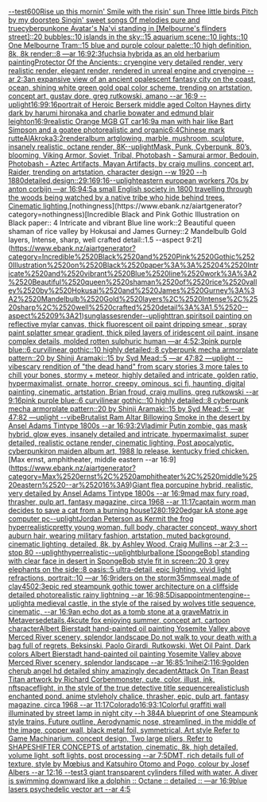 [--test](https://www.ebank.nz/aiartgenerator?category=--test)[600](https://www.ebank.nz/aiartgenerator?category=600)[Rise up this mornin' Smile with the risin' sun Three little birds Pitch by my doorstep Singin' sweet songs Of melodies pure and true](https://www.ebank.nz/aiartgenerator?category=Rise%2520up%2520this%2520mornin%27%2520Smile%2520with%2520the%2520risin%27%2520sun%2520Three%2520little%2520birds%2520Pitch%2520by%2520my%2520doorstep%2520Singin%27%2520sweet%2520songs%2520Of%2520melodies%2520pure%2520and%2520true)[cyberpunk](https://www.ebank.nz/aiartgenerator?category=cyberpunk)[one Avatar's Na'vi standing in [Melbourne's flinders street]::20 bubbles::10 islands in the sky::15 aquarium scene::10 lights::10 One Melbourne Tram::15 blue and purple colour palette::10 high definition, 8k, 8k render::8 —ar 16:9](https://www.ebank.nz/aiartgenerator?category=one%2520Avatar%27s%2520Na%27vi%2520standing%2520in%2520%5BMelbourne%27s%2520flinders%2520street%5D%3A%3A20%2520bubbles%3A%3A10%2520islands%2520in%2520the%2520sky%3A%3A15%2520aquarium%2520scene%3A%3A10%2520lights%3A%3A10%2520One%2520Melbourne%2520Tram%3A%3A15%2520blue%2520and%2520purple%2520colour%2520palette%3A%3A10%2520high%2520definition%2C%25208k%2C%25208k%2520render%3A%3A8%2520%E2%80%94ar%252016%3A9)[2:3](https://www.ebank.nz/aiartgenerator?category=2%3A3)[fuchsia hybrida as an old herbarium painting](https://www.ebank.nz/aiartgenerator?category=fuchsia%2520hybrida%2520as%2520an%2520old%2520herbarium%2520painting)[Protector Of the Ancients:: cryengine very detailed render, very realistic render, elegant render, rendered in unreal engine and cryengine --ar 2:3](https://www.ebank.nz/aiartgenerator?category=Protector%2520Of%2520the%2520Ancients%3A%3A%2520cryengine%2520very%2520detailed%2520render%2C%2520very%2520realistic%2520render%2C%2520elegant%2520render%2C%2520rendered%2520in%2520unreal%2520engine%2520and%2520cryengine%2520--ar%25202%3A3)[](https://www.ebank.nz/aiartgenerator?category=)[an expansive view of an ancient opalescent fantasy city on the coast, ocean, shining white green gold opal color scheme, trending on artstation, concept art, gustav dore, greg rutkowski, amano --ar 16:9 --uplight](https://www.ebank.nz/aiartgenerator?category=an%2520expansive%2520view%2520of%2520an%2520ancient%2520opalescent%2520fantasy%2520city%2520on%2520the%2520coast%2C%2520ocean%2C%2520shining%2520white%2520green%2520gold%2520opal%2520color%2520scheme%2C%2520trending%2520on%2520artstation%2C%2520concept%2520art%2C%2520gustav%2520dore%2C%2520greg%2520rutkowski%2C%2520amano%2520--ar%252016%3A9%2520--uplight)[16:9](https://www.ebank.nz/aiartgenerator?category=16%3A9)[9:16](https://www.ebank.nz/aiartgenerator?category=9%3A16)[portrait of Heroic Berserk middle aged Colton Haynes dirty dark by harumi hironaka and charlie bowater and edmund blair leighton](https://www.ebank.nz/aiartgenerator?category=portrait%2520of%2520Heroic%2520Berserk%2520middle%2520aged%2520Colton%2520Haynes%2520dirty%2520dark%2520by%2520harumi%2520hironaka%2520and%2520charlie%2520bowater%2520and%2520edmund%2520blair%2520leighton)[16:9](https://www.ebank.nz/aiartgenerator?category=16%3A9)[realistic Orange MGB GT car](https://www.ebank.nz/aiartgenerator?category=realistic%2520Orange%2520MGB%2520GT%2520car)[16:9](https://www.ebank.nz/aiartgenerator?category=16%3A9)[a man with hair like Bart Simpson and a goatee photorealistic and organic](https://www.ebank.nz/aiartgenerator?category=a%2520man%2520with%2520hair%2520like%2520Bart%2520Simpson%2520and%2520a%2520goatee%2520photorealistic%2520and%2520organic)[6:4](https://www.ebank.nz/aiartgenerator?category=6%3A4)[Chinese mark rutte](https://www.ebank.nz/aiartgenerator?category=Chinese%2520mark%2520rutte)[AlAkroka](https://www.ebank.nz/aiartgenerator?category=AlAkroka)[3:2](https://www.ebank.nz/aiartgenerator?category=3%3A2)[render](https://www.ebank.nz/aiartgenerator?category=render)[album art](https://www.ebank.nz/aiartgenerator?category=album%2520art)[glowing, marble, mushroom, sculpture, insanely realistic, octane render, 8K](https://www.ebank.nz/aiartgenerator?category=glowing%2C%2520marble%2C%2520mushroom%2C%2520sculpture%2C%2520insanely%2520realistic%2C%2520octane%2520render%2C%25208K)[--uplight](https://www.ebank.nz/aiartgenerator?category=--uplight)[Mask, Punk, Cyberpunk, 80’s, blooming, Viking Armor, Soviet, Tribal, Photobash - Samurai armor, Bedouin, Photobash - Aztec Artifacts, Mayan Artifacts, by craig mullins, concept art, Raider, trending on artstation, character design --w 1920 --h 1880](https://www.ebank.nz/aiartgenerator?category=Mask%2C%2520Punk%2C%2520Cyberpunk%2C%252080%E2%80%99s%2C%2520blooming%2C%2520Viking%2520Armor%2C%2520Soviet%2C%2520Tribal%2C%2520Photobash%2520-%2520Samurai%2520armor%2C%2520Bedouin%2C%2520Photobash%2520-%2520Aztec%2520Artifacts%2C%2520Mayan%2520Artifacts%2C%2520by%2520craig%2520mullins%2C%2520concept%2520art%2C%2520Raider%2C%2520trending%2520on%2520artstation%2C%2520character%2520design%2520--w%25201920%2520--h%25201880)[detailed,](https://www.ebank.nz/aiartgenerator?category=detailed%2C)[design::2](https://www.ebank.nz/aiartgenerator?category=design%3A%3A2)[9:16](https://www.ebank.nz/aiartgenerator?category=9%3A16)[9:16](https://www.ebank.nz/aiartgenerator?category=9%3A16)[--uplight](https://www.ebank.nz/aiartgenerator?category=--uplight)[eastern european workers 70s by anton corbijn —ar 16:9](https://www.ebank.nz/aiartgenerator?category=eastern%2520european%2520workers%252070s%2520by%2520anton%2520corbijn%2520%E2%80%94ar%252016%3A9)[4:5](https://www.ebank.nz/aiartgenerator?category=4%3A5)[a small English society in 1800 travelling through the woods being watched by a native tribe who hide behind trees. Cinematic lighting.](https://www.ebank.nz/aiartgenerator?category=a%2520small%2520English%2520society%2520in%25201800%2520travelling%2520through%2520the%2520woods%2520being%2520watched%2520by%2520a%2520native%2520tribe%2520who%2520hide%2520behind%2520trees.%2520Cinematic%2520lighting.)[nothingness](https://www.ebank.nz/aiartgenerator?category=nothingness)[Incredible Black and Pink Gothic Illustration on Black paper:: 4 Intricate and vibrant Blue line work::2 Beautiful queen shaman of rice valley by Hokusai and James Gurney::2 Mandelbulb Gold layers, Intense, sharp, well crafted detail::1.5 --aspect 9:21](https://www.ebank.nz/aiartgenerator?category=Incredible%2520Black%2520and%2520Pink%2520Gothic%2520Illustration%2520on%2520Black%2520paper%3A%3A%25204%2520Intricate%2520and%2520vibrant%2520Blue%2520line%2520work%3A%3A2%2520Beautiful%2520queen%2520shaman%2520of%2520rice%2520valley%2520by%2520Hokusai%2520and%2520James%2520Gurney%3A%3A2%2520Mandelbulb%2520Gold%2520layers%2C%2520Intense%2C%2520sharp%2C%2520well%2520crafted%2520detail%3A%3A1.5%2520--aspect%25209%3A21)[sunglasses](https://www.ebank.nz/aiartgenerator?category=sunglasses)[render](https://www.ebank.nz/aiartgenerator?category=render)[--uplight](https://www.ebank.nz/aiartgenerator?category=--uplight)[tran,](https://www.ebank.nz/aiartgenerator?category=tran%2C)[spirits](https://www.ebank.nz/aiartgenerator?category=spirits)[oil painting on reflective mylar canvas, thick fluorescent oil paint dripping smear , spray paint splatter smear gradient, thick piled layers of iridescent oil paint, insane complex details, molded rotten sulphuric human —ar 4:5](https://www.ebank.nz/aiartgenerator?category=oil%2520painting%2520on%2520reflective%2520mylar%2520canvas%2C%2520thick%2520fluorescent%2520oil%2520paint%2520dripping%2520smear%2520%2C%2520spray%2520paint%2520splatter%2520smear%2520gradient%2C%2520thick%2520piled%2520layers%2520of%2520iridescent%2520oil%2520paint%2C%2520insane%2520complex%2520details%2C%2520molded%2520rotten%2520sulphuric%2520human%2520%E2%80%94ar%25204%3A5)[2:3](https://www.ebank.nz/aiartgenerator?category=2%3A3)[pink purple blue::6 curvilinear gothic::10 highly detailed::8 cyberpunk mecha armorplate pattern::20 by Shinji Aramaki::15 by Syd Mead::5 —ar 47:82 —uplight --vibe](https://www.ebank.nz/aiartgenerator?category=pink%2520purple%2520blue%3A%3A6%2520curvilinear%2520gothic%3A%3A10%2520highly%2520detailed%3A%3A8%2520cyberpunk%2520mecha%2520armorplate%2520pattern%3A%3A20%2520by%2520Shinji%2520Aramaki%3A%3A15%2520by%2520Syd%2520Mead%3A%3A5%2520%E2%80%94ar%252047%3A82%2520%E2%80%94uplight%2520--vibe)[scary rendition of "the dead hand" from scary stories 3 more tales to chill your bones, stormy + meteor, highly detailed and intricate, golden ratio, hypermaximalist, ornate, horror, creepy, ominous, sci fi, haunting, digital painting, cinematic, artstation, Brian froud, craig mullins, greg rutkowski --ar 9:16](https://www.ebank.nz/aiartgenerator?category=scary%2520rendition%2520of%2520%22the%2520dead%2520hand%22%2520from%2520scary%2520stories%25203%2520more%2520tales%2520to%2520chill%2520your%2520bones%2C%2520stormy%2520%2B%2520meteor%2C%2520highly%2520detailed%2520and%2520intricate%2C%2520golden%2520ratio%2C%2520hypermaximalist%2C%2520ornate%2C%2520horror%2C%2520creepy%2C%2520ominous%2C%2520sci%2520fi%2C%2520haunting%2C%2520digital%2520painting%2C%2520cinematic%2C%2520artstation%2C%2520Brian%2520froud%2C%2520craig%2520mullins%2C%2520greg%2520rutkowski%2520--ar%25209%3A16)[pink purple blue::6 curvilinear gothic::10 highly detailed::8 cyberpunk mecha armorplate pattern::20 by Shinji Aramaki::15 by Syd Mead::5 —ar 47:82 —uplight --vibe](https://www.ebank.nz/aiartgenerator?category=pink%2520purple%2520blue%3A%3A6%2520curvilinear%2520gothic%3A%3A10%2520highly%2520detailed%3A%3A8%2520cyberpunk%2520mecha%2520armorplate%2520pattern%3A%3A20%2520by%2520Shinji%2520Aramaki%3A%3A15%2520by%2520Syd%2520Mead%3A%3A5%2520%E2%80%94ar%252047%3A82%2520%E2%80%94uplight%2520--vibe)[Brutalist Ram Altar Billowing Smoke in the desert by Ansel Adams Tintype 1800s --ar 16:9](https://www.ebank.nz/aiartgenerator?category=Brutalist%2520Ram%2520Altar%2520Billowing%2520Smoke%2520in%2520the%2520desert%2520by%2520Ansel%2520Adams%2520Tintype%25201800s%2520--ar%252016%3A9)[3:2](https://www.ebank.nz/aiartgenerator?category=3%3A2)[Vladimir Putin zombie, gas mask hybrid, glow eyes, insanely detailed and intricate, hypermaximalist, super detailed, realistic octane render, cinematic lighting, Post apocalyptic, cyberpunk](https://www.ebank.nz/aiartgenerator?category=Vladimir%2520Putin%2520zombie%2C%2520gas%2520mask%2520hybrid%2C%2520glow%2520eyes%2C%2520insanely%2520detailed%2520and%2520intricate%2C%2520hypermaximalist%2C%2520super%2520detailed%2C%2520realistic%2520octane%2520render%2C%2520cinematic%2520lighting%2C%2520Post%2520apocalyptic%2C%2520cyberpunk)[iron maiden album art, 1988 lp release. kentucky fried chicken.](https://www.ebank.nz/aiartgenerator?category=iron%2520maiden%2520album%2520art%2C%25201988%2520lp%2520release.%2520kentucky%2520fried%2520chicken.)[Max ernst, amphitheater, middle eastern --ar 16:9](https://www.ebank.nz/aiartgenerator?category=Max%2520ernst%2C%2520amphitheater%2C%2520middle%2520eastern%2520--ar%252016%3A9)[Giant flea porcupine hybrid, realistic, very detailed by Ansel Adams Tintype 1800s --ar 16:9](https://www.ebank.nz/aiartgenerator?category=Giant%2520flea%2520porcupine%2520hybrid%2C%2520realistic%2C%2520very%2520detailed%2520by%2520Ansel%2520Adams%2520Tintype%25201800s%2520--ar%252016%3A9)[mad max fury road, thrasher, pulp art, fantasy magazine, circa 1968 --ar 11:17](https://www.ebank.nz/aiartgenerator?category=mad%2520max%2520fury%2520road%2C%2520thrasher%2C%2520pulp%2520art%2C%2520fantasy%2520magazine%2C%2520circa%25201968%2520--ar%252011%3A17)[captain worm man decides to save a cat from a burning house](https://www.ebank.nz/aiartgenerator?category=captain%2520worm%2520man%2520decides%2520to%2520save%2520a%2520cat%2520from%2520a%2520burning%2520house)[1280:1920](https://www.ebank.nz/aiartgenerator?category=1280%3A1920)[edgar k](https://www.ebank.nz/aiartgenerator?category=edgar%2520k)[A stone age computer pc](https://www.ebank.nz/aiartgenerator?category=A%2520stone%2520age%2520computer%2520pc)[--uplight](https://www.ebank.nz/aiartgenerator?category=--uplight)[Jordan Peterson as Kermit the frog hyperrealistic](https://www.ebank.nz/aiartgenerator?category=Jordan%2520Peterson%2520as%2520Kermit%2520the%2520frog%2520hyperrealistic)[pretty young woman, full body, character concept, wavy short auburn hair, wearing military fashion, artstation, muted background, cinematic lighting, detailed, 8k, by Ashley Wood, Craig Mullins --ar 2:3 --stop 80 --uplight](https://www.ebank.nz/aiartgenerator?category=pretty%2520young%2520woman%2C%2520full%2520body%2C%2520character%2520concept%2C%2520wavy%2520short%2520auburn%2520hair%2C%2520wearing%2520military%2520fashion%2C%2520artstation%2C%2520muted%2520background%2C%2520cinematic%2520lighting%2C%2520detailed%2C%25208k%2C%2520by%2520Ashley%2520Wood%2C%2520Craig%2520Mullins%2520--ar%25202%3A3%2520--stop%252080%2520--uplight)[hyperrealistic](https://www.ebank.nz/aiartgenerator?category=hyperrealistic)[--uplight](https://www.ebank.nz/aiartgenerator?category=--uplight)[blur](https://www.ebank.nz/aiartgenerator?category=blur)[ball](https://www.ebank.nz/aiartgenerator?category=ball)[one [SpongeBob] standing with clear face in desert in SpongeBob style fit in screen::20 3 grey elephants on the side::8 oasis::5 ultra-detail, epic lighting, vivid light refractions, portrait::10 —ar 16:9](https://www.ebank.nz/aiartgenerator?category=one%2520%5BSpongeBob%5D%2520standing%2520with%2520clear%2520face%2520in%2520desert%2520in%2520SpongeBob%2520style%2520fit%2520in%2520screen%3A%3A20%25203%2520grey%2520elephants%2520on%2520the%2520side%3A%3A8%2520oasis%3A%3A5%2520ultra-detail%2C%2520epic%2520lighting%2C%2520vivid%2520light%2520refractions%2C%2520portrait%3A%3A10%2520%E2%80%94ar%252016%3A9)[riders on the storm](https://www.ebank.nz/aiartgenerator?category=riders%2520on%2520the%2520storm)[35mm](https://www.ebank.nz/aiartgenerator?category=35mm)[seal,made of clay](https://www.ebank.nz/aiartgenerator?category=seal%2Cmade%2520of%2520clay)[450](https://www.ebank.nz/aiartgenerator?category=450)[2:3](https://www.ebank.nz/aiartgenerator?category=2%3A3)[epic red steampunk gothic tower architecture on a cliffside detailed photorealistic rainy lightning --ar 16:9](https://www.ebank.nz/aiartgenerator?category=epic%2520red%2520steampunk%2520gothic%2520tower%2520architecture%2520on%2520a%2520cliffside%2520detailed%2520photorealistic%2520rainy%2520lightning%2520--ar%252016%3A9)[8:5](https://www.ebank.nz/aiartgenerator?category=8%3A5)[Disappointment](https://www.ebank.nz/aiartgenerator?category=Disappointment)[engine](https://www.ebank.nz/aiartgenerator?category=engine)[--uplight](https://www.ebank.nz/aiartgenerator?category=--uplight)[a medieval castle, in the style of the raised by wolves title sequence, cinematic, --ar 16:9](https://www.ebank.nz/aiartgenerator?category=a%2520medieval%2520castle%2C%2520in%2520the%2520style%2520of%2520the%2520raised%2520by%2520wolves%2520title%2520sequence%2C%2520cinematic%2C%2520--ar%252016%3A9)[an echo dot as a tomb stone at a grave](https://www.ebank.nz/aiartgenerator?category=an%2520echo%2520dot%2520as%2520a%2520tomb%2520stone%2520at%2520a%2520grave)[Matrix in Metaverse](https://www.ebank.nz/aiartgenerator?category=Matrix%2520in%2520Metaverse)[details,4k](https://www.ebank.nz/aiartgenerator?category=details%2C4k)[cute fox enjoying summer, concept art, cartoon character](https://www.ebank.nz/aiartgenerator?category=cute%2520fox%2520enjoying%2520summer%2C%2520concept%2520art%2C%2520cartoon%2520character)[Albert Bierstadt hand-painted oil painting Yosemite Valley above Merced River scenery, splendor landscape Do not walk to your death with a bag full of regrets, Beksinski, Paolo Girardi, Rutkowski, Wet Oil Paint, Dark colors Albert Bierstadt hand-painted oil painting Yosemite Valley above Merced River scenery, splendor landscape --ar 16:8](https://www.ebank.nz/aiartgenerator?category=Albert%2520Bierstadt%2520hand-painted%2520oil%2520painting%2520Yosemite%2520Valley%2520above%2520Merced%2520River%2520scenery%2C%2520splendor%2520landscape%2520Do%2520not%2520walk%2520to%2520your%2520death%2520with%2520a%2520bag%2520full%2520of%2520regrets%2C%2520Beksinski%2C%2520Paolo%2520Girardi%2C%2520Rutkowski%2C%2520Wet%2520Oil%2520Paint%2C%2520Dark%2520colors%2520Albert%2520Bierstadt%2520hand-painted%2520oil%2520painting%2520Yosemite%2520Valley%2520above%2520Merced%2520River%2520scenery%2C%2520splendor%2520landscape%2520--ar%252016%3A8)[5:1](https://www.ebank.nz/aiartgenerator?category=5%3A1)[nihei](https://www.ebank.nz/aiartgenerator?category=nihei)[2:1](https://www.ebank.nz/aiartgenerator?category=2%3A1)[16:9](https://www.ebank.nz/aiartgenerator?category=16%3A9)[golden cherub angel hd detailed shiny amazingly decadent](https://www.ebank.nz/aiartgenerator?category=golden%2520cherub%2520angel%2520hd%2520detailed%2520shiny%2520amazingly%2520decadent)[Attack On Titan Beast Titan artwork by Richard Corben](https://www.ebank.nz/aiartgenerator?category=Attack%2520On%2520Titan%2520Beast%2520Titan%2520artwork%2520by%2520Richard%2520Corben)[monster, cute, color, illust, ink, nft](https://www.ebank.nz/aiartgenerator?category=monster%2C%2520cute%2C%2520color%2C%2520illust%2C%2520ink%2C%2520nft)[spaceflight, in the style of the true detective title sequence](https://www.ebank.nz/aiartgenerator?category=spaceflight%2C%2520in%2520the%2520style%2520of%2520the%2520true%2520detective%2520title%2520sequence)[realistic](https://www.ebank.nz/aiartgenerator?category=realistic)[lush enchanted pond. anime style](https://www.ebank.nz/aiartgenerator?category=lush%2520enchanted%2520pond.%2520anime%2520style)[holy chalice, thrasher, epic, pulp art, fantasy magazine, circa 1968 --ar 11:17](https://www.ebank.nz/aiartgenerator?category=holy%2520chalice%2C%2520thrasher%2C%2520epic%2C%2520pulp%2520art%2C%2520fantasy%2520magazine%2C%2520circa%25201968%2520--ar%252011%3A17)[Colorado](https://www.ebank.nz/aiartgenerator?category=Colorado)[16:9](https://www.ebank.nz/aiartgenerator?category=16%3A9)[3:1](https://www.ebank.nz/aiartgenerator?category=3%3A1)[Colorful graffiti wall illuminated by street lamp in night city --h 384](https://www.ebank.nz/aiartgenerator?category=Colorful%2520graffiti%2520wall%2520illuminated%2520by%2520street%2520lamp%2520in%2520night%2520city%2520--h%2520384)[A blueprint of one Steampunk style  trains,   Future outline, Aerodynamic nose, streamlined, in the middle of the image,  copper wall, black metal foil, symmetrical,  Art style Refer to Game Machinarium.  concept design, Two large pliers, Refer to SHAPESHIFTER CONCEPTS  of artstation, cinematic,  8k, high detailed,  volume light,  soft lights,  post processing    --ar 7:5](https://www.ebank.nz/aiartgenerator?category=A%2520blueprint%2520of%2520one%2520Steampunk%2520style%2520%2520trains%2C%2520%2520%2520Future%2520outline%2C%2520Aerodynamic%2520nose%2C%2520streamlined%2C%2520in%2520the%2520middle%2520of%2520the%2520image%2C%2520%2520copper%2520wall%2C%2520black%2520metal%2520foil%2C%2520symmetrical%2C%2520%2520Art%2520style%2520Refer%2520to%2520Game%2520Machinarium.%2520%2520concept%2520design%2C%2520Two%2520large%2520pliers%2C%2520Refer%2520to%2520SHAPESHIFTER%2520CONCEPTS%2520%2520of%2520artstation%2C%2520cinematic%2C%2520%25208k%2C%2520high%2520detailed%2C%2520%2520volume%2520light%2C%2520%2520soft%2520lights%2C%2520%2520post%2520processing%2520%2520%2520%2520--ar%25207%3A5)[DMT,  rich details full of texture, style by Mœbius and Katsuhiro Otomo and Pogo, colour by Josef Albers --ar 12:16 --test](https://www.ebank.nz/aiartgenerator?category=DMT%2C%2520%2520rich%2520details%2520full%2520of%2520texture%2C%2520style%2520by%2520M%C5%93bius%2520and%2520Katsuhiro%2520Otomo%2520and%2520Pogo%2C%2520colour%2520by%2520Josef%2520Albers%2520--ar%252012%3A16%2520--test)[3 giant transparent cylinders filled with water. A diver is swimming downward like a dolphin :: Octane :: detailed :: —ar 16:9](https://www.ebank.nz/aiartgenerator?category=3%2520giant%2520transparent%2520cylinders%2520filled%2520with%2520water.%2520A%2520diver%2520is%2520swimming%2520downward%2520like%2520a%2520dolphin%2520%3A%3A%2520Octane%2520%3A%3A%2520detailed%2520%3A%3A%2520%E2%80%94ar%252016%3A9)[blue lasers psychedelic vector art --ar 4:5](https://www.ebank.nz/aiartgenerator?category=blue%2520lasers%2520psychedelic%2520vector%2520art%2520--ar%25204%3A5)
